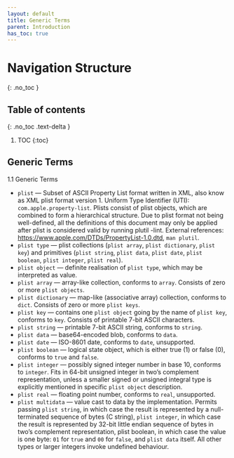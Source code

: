 ```yaml
---
layout: default
title: Generic Terms
parent: Introduction
has_toc: true
---
```


# Navigation Structure
{: .no_toc }

## Table of contents
{: .no_toc .text-delta }

1. TOC
{:toc}

## Generic Terms

1.1 Generic Terms
- `plist` — Subset of ASCII Property List format written in XML, also know as XML plist format version 1. Uniform Type Identifier (UTI): `com.apple.property-list`. Plists consist of plist objects, which are combined to form a hierarchical structure. Due to plist format not being well-defined, all the definitions of this document may only be applied after plist is considered valid by running plutil -lint. External references: https://www.apple.com/DTDs/PropertyList-1.0.dtd, `man plutil`.
- `plist type` — plist collections (`plist array`, `plist dictionary`, `plist key`) and primitives (`plist string`, `plist data`, `plist date`, `plist boolean`, `plist integer`, `plist real`).
- `plist object` — definite realisation of `plist type`, which may be interpreted as value.
- `plist array` — array-like collection, conforms to `array`. Consists of zero or more `plist objects`.
- `plist dictionary` — map-like (associative array) collection, conforms to `dict`. Consists of zero or more `plist keys`.
- `plist key` — contains one `plist object` going by the name of `plist key`, conforms to `key`. Consists of printable 7-bit ASCII characters.
- `plist string` — printable 7-bit ASCII string, conforms to `string`.
- `plist data` — base64-encoded blob, conforms to `data`.
- `plist date` — ISO-8601 date, conforms to `date`, unsupported.
- `plist boolean` — logical state object, which is either true (1) or false (0), conforms to `true` and `false`.
- `plist integer` — possibly signed integer number in base 10, conforms to `integer`. Fits in 64-bit unsigned integer in two’s complement representation, unless a smaller signed or unsigned integral type is explicitly mentioned in specific `plist object` description.
- `plist real` — floating point number, conforms to `real`, unsupported.
- `plist multidata` — value cast to data by the implementation. Permits passing `plist string`, in which case the result is represented by a null-terminated sequence of bytes (C string), `plist integer`, in which case the result is represented by 32-bit little endian sequence of bytes in two’s complement representation, plist boolean, in which case the value is one byte: `01` for `true` and `00` for `false`, and `plist data` itself. All other types or larger integers invoke undefined behaviour.